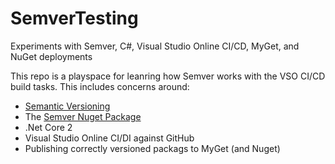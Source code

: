 # SemverTesting
Experiments with Semver, C#, Visual Studio Online CI/CD, MyGet, and NuGet deployments

This repo is a playspace for leanring how Semver works with the VSO CI/CD build tasks. This includes concerns around:
* [Semantic Versioning](https://semver.org/)
* The [Semver Nuget Package](https://www.nuget.org/packages/semver/)
* .Net Core 2
* Visual Studio Online CI/DI against GitHub
* Publishing correctly versioned packags to MyGet (and Nuget)
